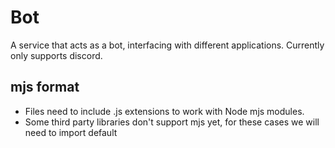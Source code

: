 # Bot
A service that acts as a bot, interfacing with different applications.  Currently only supports discord.

## mjs format
* Files need to include .js extensions to work with Node mjs modules.
* Some third party libraries don't support mjs yet, for these cases we will need to import default

